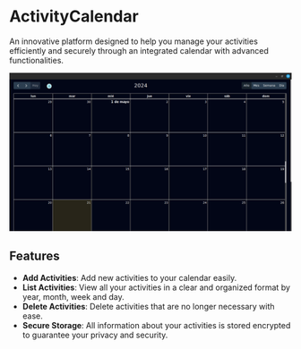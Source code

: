 # ActivityCalendar

An innovative platform designed to help you manage your activities efficiently and securely through an integrated calendar with advanced functionalities.

![alt text](frontend/src/assets/calendar.png)

## Features

- **Add Activities**: Add new activities to your calendar easily.
- **List Activities**: View all your activities in a clear and organized format by year, month, week and day.
- **Delete Activities**: Delete activities that are no longer necessary with ease.
- **Secure Storage**: All information about your activities is stored encrypted to guarantee your privacy and security.
